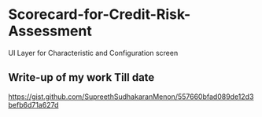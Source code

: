 # Scorecard-for-Credit-Risk-Assessment
UI Layer for Characteristic and Configuration screen

## Write-up of my work Till date
https://gist.github.com/SupreethSudhakaranMenon/557660bfad089de12d3befb6d71a627d
